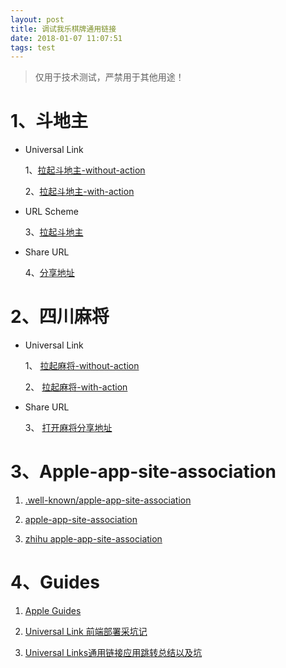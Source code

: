 ```yaml
---
layout: post
title: 调试我乐棋牌通用链接
date: 2018-01-07 11:07:51
tags: test
---
```


> 仅用于技术测试，严禁用于其他用途！

# 1、斗地主

- Universal Link

    1、[拉起斗地主-without-action](https://qipai.56.com/static/ddz/openapp/)
    
    2、[拉起斗地主-with-action](https://qipai.56.com/static/ddz/openapp/?customAction=ddz56sdk%3A%2F%2Faction.cmd%3Faction%3D1.0%26from%3DH5&partner=1)

- URL Scheme
    
    3、[拉起斗地主](ddz56sdk://)
- Share URL
    
    4、[分享地址](https://s1.h5.itc.cn/qipai/ddz/game.html?customAction=ddz56sdk%3A%2F%2Faction.cmd%3Faction%3D1.0%26from%3DH5&shareDescription=%E5%BF%AB%E6%9D%A5%E4%B8%8B%E8%BD%BD%E6%88%91%E4%B9%90%E6%96%97%E5%9C%B0%E4%B8%BBAPP%EF%BC%8C%E4%B8%8E%E5%A5%BD%E5%8F%8B%E7%8E%8B%E8%8D%A3%E6%85%A7%E8%BE%B9%E8%81%8A%E5%A4%A9%E8%BE%B9%E6%B8%B8%E6%88%8F%E5%90%A7%EF%BC%81&partner=1&shareTitle=%E6%88%91%E4%B9%90%E6%96%97%E5%9C%B0%E4%B8%BB&from=singlemessage&isappinstalled=0) 

# 2、四川麻将

- Universal Link

    1、 [拉起麻将-without-action](https://qipai.56.com/static/game56/openapp/)
    
    2、 [拉起麻将-with-action](https://qipai.56.com/static/game56/openapp/?customAction=game56%3A%2F%2Faction.cmd%3Faction%3D1.1%26roomNum%3D348688%26from%3DH5&partner=1)

- Share URL
    
    3、 [打开麻将分享地址](https://s1.h5.itc.cn/qipai/ddz/mjGame.html?customAction=game56%3A%2F%2Faction.cmd%3Faction%3D1.1%26roomNum%3D348688%26from%3DH5&partner=1&from=groupmessage&isappinstalled=0)

# 3、Apple-app-site-association

1. [.well-known/apple-app-site-association](https://qipai.56.com/.well-known/apple-app-site-association)

2. [apple-app-site-association](https://qipai.56.com/apple-app-site-association)

3. [zhihu apple-app-site-association](https://oia.zhihu.com/apple-app-site-association)

# 4、Guides

1. [Apple Guides](https://developer.apple.com/library/content/documentation/General/Conceptual/AppSearch/UniversalLinks.html#//apple_ref/doc/uid/TP40016308-CH12-SW1)

2. [Universal Link 前端部署采坑记](http://www.cocoachina.com/ios/20170904/20463.html)

3. [Universal Links通用链接应用跳转总结以及坑](https://www.jianshu.com/p/16374288c976)